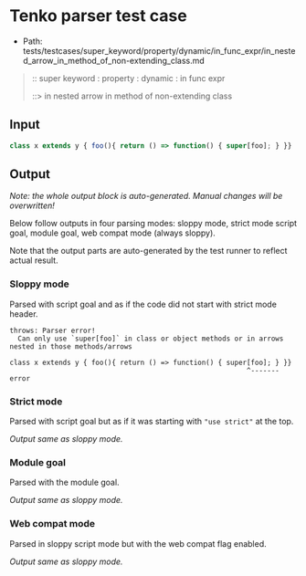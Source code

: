 # Tenko parser test case

- Path: tests/testcases/super_keyword/property/dynamic/in_func_expr/in_nested_arrow_in_method_of_non-extending_class.md

> :: super keyword : property : dynamic : in func expr
>
> ::> in nested arrow in method of non-extending class

## Input

`````js
class x extends y { foo(){ return () => function() { super[foo]; } }}
`````

## Output

_Note: the whole output block is auto-generated. Manual changes will be overwritten!_

Below follow outputs in four parsing modes: sloppy mode, strict mode script goal, module goal, web compat mode (always sloppy).

Note that the output parts are auto-generated by the test runner to reflect actual result.

### Sloppy mode

Parsed with script goal and as if the code did not start with strict mode header.

`````
throws: Parser error!
  Can only use `super[foo]` in class or object methods or in arrows nested in those methods/arrows

class x extends y { foo(){ return () => function() { super[foo]; } }}
                                                          ^------- error
`````

### Strict mode

Parsed with script goal but as if it was starting with `"use strict"` at the top.

_Output same as sloppy mode._

### Module goal

Parsed with the module goal.

_Output same as sloppy mode._

### Web compat mode

Parsed in sloppy script mode but with the web compat flag enabled.

_Output same as sloppy mode._
